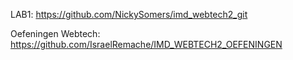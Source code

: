 LAB1:
https://github.com/NickySomers/imd_webtech2_git

Oefeningen Webtech:
https://github.com/IsraelRemache/IMD_WEBTECH2_OEFENINGEN